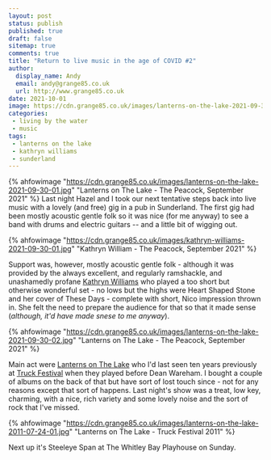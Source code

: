 ```yaml
---
layout: post
status: publish
published: true 
draft: false
sitemap: true
comments: true
title: "Return to live music in the age of COVID #2"
author:
  display_name: Andy
  email: andy@grange85.co.uk
  url: http://www.grange85.co.uk
date: 2021-10-01
image: https://cdn.grange85.co.uk/images/lanterns-on-the-lake-2021-09-30-01.jpg
categories:
 - living by the water
 - music
tags:
 - lanterns on the lake
 - kathryn williams
 - sunderland
---
```

{% ahfowimage "https://cdn.grange85.co.uk/images/lanterns-on-the-lake-2021-09-30-01.jpg" "Lanterns on The Lake - The Peacock, September 2021" %}
Last night Hazel and I took our next tentative steps back into live music with a lovely (and free) gig in a pub in Sunderland. The first gig had been mostly acoustic gentle folk so it was nice (for me anyway) to see a band with drums and electric guitars -- and a little bit of wigging out.

{% ahfowimage "https://cdn.grange85.co.uk/images/kathryn-williams-2021-09-30-01.jpg" "Kathryn William - The Peacock, September 2021" %}

Support was, however, mostly acoustic gentle folk - although it was provided by the always excellent, and regularly ramshackle, and unashamedly profane [Kathryn Williams](https://www.kathrynwilliams.co.uk/) who played a too short but otherwise wonderful set - no lows but the highs were Heart Shaped Stone and her cover of These Days - complete with short, Nico impression thrown in. She felt the need to prepare the audience for that so that it made sense (_although, it'd have made snese to me anyway_).

{% ahfowimage "https://cdn.grange85.co.uk/images/lanterns-on-the-lake-2021-09-30-02.jpg" "Lanterns on The Lake - The Peacock, September 2021" %}

Main act were [Lanterns on The Lake](https://www.lanternsonthelake.com/news) who I'd last seen ten years previously at [Truck Festival](https://www.flickr.com/photos/grange85/albums/72157627148400125) when they played before Dean Wareham. I bought a couple of albums on the back of that but have sort of lost touch since - not for any reasons except that sort of happens. Last night's show was a treat, low key, charming, with a nice, rich variety and some lovely noise and the sort of rock that I've missed.

{% ahfowimage "https://cdn.grange85.co.uk/images/lanterns-on-the-lake-2011-07-24-01.jpg" "Lanterns on The Lake - Truck Festival 2011" %}

Next up it's Steeleye Span at The Whitley Bay Playhouse on Sunday.
